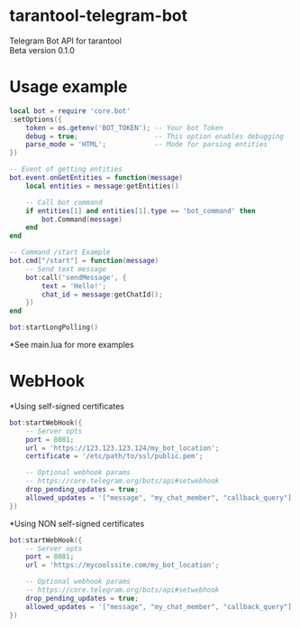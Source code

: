 # tarantool-telegram-bot
Telegram Bot API for tarantool <br>
Beta version 0.1.0

# Usage example
```lua
local bot = require 'core.bot'
:setOptions({
    token = os.getenv('BOT_TOKEN'); -- Your bot Token
    debug = true;                   -- This option enables debugging
    parse_mode = 'HTML';            -- Mode for parsing entities
})

-- Event of getting entities
bot.event.onGetEntities = function(message)
    local entities = message:getEntities()

    -- Call bot command
    if entities[1] and entities[1].type == 'bot_command' then
        bot.Command(message)
    end
end

-- Command /start Example
bot.cmd["/start"] = function(message)
    -- Send text message
    bot:call('sendMessage', {
        text = 'Hello!';
        chat_id = message:getChatId();
    })
end

bot:startLongPolling()
```

*See main.lua for more examples

# WebHook
*Using self-signed certificates
```lua
bot:startWebHook({
    -- Server opts
    port = 8081;
    url = 'https://123.123.123.124/my_bot_location';
    certificate = '/etc/path/to/ssl/public.pem';

    -- Optional webhook params
    -- https://core.telegram.org/bots/api#setwebhook
    drop_pending_updates = true;
    allowed_updates = '["message", "my_chat_member", "callback_query"]'
})
```

*Using NON self-signed certificates
```lua
bot:startWebHook({
    -- Server opts
    port = 8081;
    url = 'https://mycoolssite.com/my_bot_location';

    -- Optional webhook params
    -- https://core.telegram.org/bots/api#setwebhook
    drop_pending_updates = true;
    allowed_updates = '["message", "my_chat_member", "callback_query"]'
})
```
